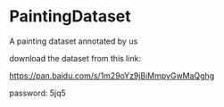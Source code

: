 # PaintingDataset
A painting dataset annotated by us

download the dataset from this link:

https://pan.baidu.com/s/1m29oYz9jBiMmpyGwMaQghg 

password: 5jq5 
